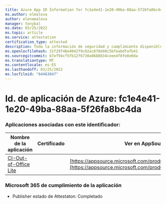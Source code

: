 ```yaml
---
title: Azure App ID Information for fc1e4e41-1e20-49ba-88aa-5f26fa8bc4da
ms.author: elmalova
author: elenamalova
manager: tonybal
ms.date: 03/25/2022
ms.topic: article
ms.service: attestation
certification_type: attested
description: Toda la información de seguridad y cumplimiento disponible para fc1e4e41-1e20-49ba-88aa-5f26fa8bc4da.
ms.openlocfilehash: 31f29f48e4042f9c02ac870d40c5bfeabdfafb41
ms.sourcegitcommit: b7ef94cf5fb12f6730a8688834ceee4f8fe8e0da
ms.translationtype: MT
ms.contentlocale: es-ES
ms.lasthandoff: 03/25/2022
ms.locfileid: "64463047"
---
```

# <a name="azure-app-id-fc1e4e41-1e20-49ba-88aa-5f26fa8bc4da"></a>Id. de aplicación de Azure: fc1e4e41-1e20-49ba-88aa-5f26fa8bc4da


### <a name="apps-associated-with-this-id"></a>Aplicaciones asociadas con este identificador:
| **Nombre de la aplicación** | **Certificado** | **Ver en AppSource** |
|--------------|---------------|-----------------------|
| [CI-Out-of-Office Lite](../forward/WA200002748.md) |  | [https://appsource.microsoft.com/product/office/WA200002748](https://appsource.microsoft.com/product/office/WA200002748) |

### <a name="microsoft-365-app-compliance-status"></a>Microsoft 365 de cumplimiento de la aplicación
- Publisher estado de Attestaton: Completado
